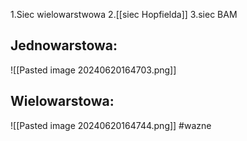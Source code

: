 1.Siec wielowarstwowa
2.[[siec Hopfielda]]
3.siec BAM


## Jednowarstowa:
![[Pasted image 20240620164703.png]]


## Wielowarstowa:
![[Pasted image 20240620164744.png]]
#wazne